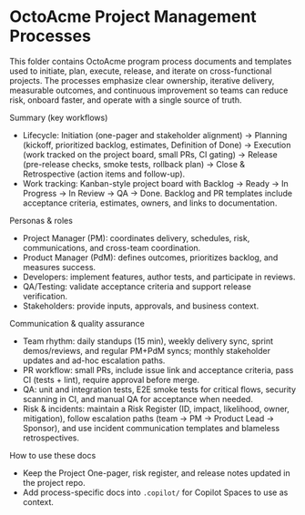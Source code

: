 # OctoAcme Project Management Processes

This folder contains OctoAcme program process documents and templates used to initiate, plan, execute, release, and iterate on cross-functional projects. The processes emphasize clear ownership, iterative delivery, measurable outcomes, and continuous improvement so teams can reduce risk, onboard faster, and operate with a single source of truth.

Summary (key workflows)
- Lifecycle: Initiation (one-pager and stakeholder alignment) → Planning (kickoff, prioritized backlog, estimates, Definition of Done) → Execution (work tracked on the project board, small PRs, CI gating) → Release (pre-release checks, smoke tests, rollback plan) → Close & Retrospective (action items and follow-up).
- Work tracking: Kanban-style project board with Backlog → Ready → In Progress → In Review → QA → Done. Backlog and PR templates include acceptance criteria, estimates, owners, and links to documentation.

Personas & roles
- Project Manager (PM): coordinates delivery, schedules, risk, communications, and cross-team coordination.
- Product Manager (PdM): defines outcomes, prioritizes backlog, and measures success.
- Developers: implement features, author tests, and participate in reviews.
- QA/Testing: validate acceptance criteria and support release verification.
- Stakeholders: provide inputs, approvals, and business context.

Communication & quality assurance
- Team rhythm: daily standups (15 min), weekly delivery sync, sprint demos/reviews, and regular PM+PdM syncs; monthly stakeholder updates and ad-hoc escalation paths.
- PR workflow: small PRs, include issue link and acceptance criteria, pass CI (tests + lint), require approval before merge.
- QA: unit and integration tests, E2E smoke tests for critical flows, security scanning in CI, and manual QA for acceptance when needed.
- Risk & incidents: maintain a Risk Register (ID, impact, likelihood, owner, mitigation), follow escalation paths (team → PM → Product Lead → Sponsor), and use incident communication templates and blameless retrospectives.

How to use these docs
- Keep the Project One-pager, risk register, and release notes updated in the project repo.
- Add process-specific docs into `.copilot/` for Copilot Spaces to use as context.

